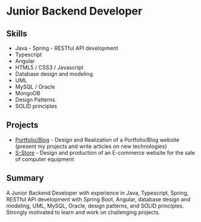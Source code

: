# Junior Backend Developer

## Skills
- Java - Spring - RESTful API development
- Typescript
- Angular
- HTML5 / CSS3 / Javascript
- Database design and modeling
- UML
- MySQL / Oracle
- MongoDB
- Design Patterns
- SOLID principles

## Projects
- [Portfolio/Blog](https://github.com/username/project-name) - Design and Realization of a Portfolio/Blog website (present my projects and write articles on new technologies)
- [S-Store](https://github.com/username/project-name) - Design and production of an E-commerce website for the sale of computer equipment

## Summary
A Junior Backend Developer with experience in Java, Typescript, Spring, RESTful API development with Spring Boot, Angular, database design and modeling, UML, MySQL, Oracle, design patterns, and SOLID principles. Strongly motivated to learn and work on challenging projects.
